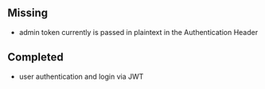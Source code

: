 ## Missing
* admin token currently is passed in plaintext in the Authentication Header

## Completed
* user authentication and login via JWT